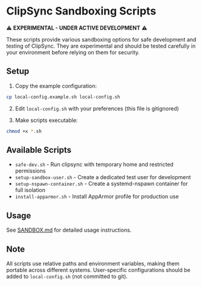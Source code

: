 # ClipSync Sandboxing Scripts

⚠️ **EXPERIMENTAL - UNDER ACTIVE DEVELOPMENT** ⚠️

These scripts provide various sandboxing options for safe development and testing of ClipSync. They are experimental and should be tested carefully in your environment before relying on them for security.

## Setup

1. Copy the example configuration:
```bash
cp local-config.example.sh local-config.sh
```

2. Edit `local-config.sh` with your preferences (this file is gitignored)

3. Make scripts executable:
```bash
chmod +x *.sh
```

## Available Scripts

- `safe-dev.sh` - Run clipsync with temporary home and restricted permissions
- `setup-sandbox-user.sh` - Create a dedicated test user for development
- `setup-nspawn-container.sh` - Create a systemd-nspawn container for full isolation
- `install-apparmor.sh` - Install AppArmor profile for production use

## Usage

See [SANDBOX.md](../SANDBOX.md) for detailed usage instructions.

## Note

All scripts use relative paths and environment variables, making them portable across different systems. User-specific configurations should be added to `local-config.sh` (not committed to git).